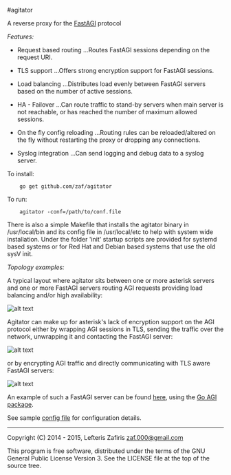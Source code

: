 #agitator

A reverse proxy for the [FastAGI](https://wiki.asterisk.org/wiki/display/AST/AGI+Commands) protocol

*Features:*

* Request based routing
...Routes FastAGI sessions depending on the request URI.

* TLS support
...Offers strong encryption support for FastAGI sessions.

* Load balancing
...Distributes load evenly between FastAGI servers based on the number of active sessions.

* HA - Failover
...Can route traffic to stand-by servers when main server is not reachable, or has reached the number of maximum allowed sessions.

* On the fly config reloading
...Routing rules can be reloaded/altered on the fly without restarting the proxy or dropping any connections.

* Syslog integration
...Can send logging and debug data to a syslog server.

To install:
```
	go get github.com/zaf/agitator
```
To run:
```
	agitator -conf=/path/to/conf.file
```

There is also a simple Makefile that installs the agitator binary in /usr/local/bin and its config file in
/usr/local/etc to help with system wide installation. Under the folder 'init' startup scripts are provided
for systemd based systems or for Red Hat and Debian based systems that use the old sysV init.

*Topology examples:*

A typical layout where agitator sits between one or more asterisk servers and one or more
FastAGI servers routing AGI requests providing load balancing and/or high availability:

![alt text](https://raw.githubusercontent.com/zaf/agitator/master/doc/example-1.png)

Agitator can make up for asterisk's lack of encryption support on the AGI protocol
either by wrapping AGI sessions in TLS, sending the traffic over the network,
unwrapping it and contacting the FastAGI server:

![alt text](https://raw.githubusercontent.com/zaf/agitator/master/doc/example-3.png)

or by encrypting AGI traffic and directly communicating with TLS aware FastAGI servers:

![alt text](https://raw.githubusercontent.com/zaf/agitator/master/doc/example-2.png)

An example of such a FastAGI server can be found [here](https://github.com/zaf/agi/blob/master/examples/fastagi-tls.go),
using the [Go AGI package](https://github.com/zaf/agi).

See sample [config file](https://github.com/zaf/agitator/blob/master/sample.conf) for configuration details.

---

Copyright (C) 2014 - 2015, Lefteris Zafiris <zaf.000@gmail.com>

This program is free software, distributed under the terms of
the GNU General Public License Version 3. See the LICENSE file
at the top of the source tree.
